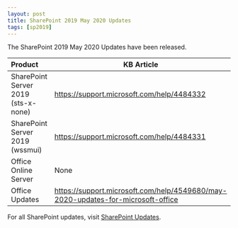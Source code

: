 ```yaml
---
layout: post
title: SharePoint 2019 May 2020 Updates
tags: [sp2019]
---
```


The SharePoint 2019 May 2020 Updates have been released.

|Product | KB Article |
|:--- |--- |
|SharePoint Server 2019 (sts-x-none) | <https://support.microsoft.com/help/4484332> |
|SharePoint Server 2019 (wssmui) | <https://support.microsoft.com/help/4484331> |
|Office Online Server | None |
|Office Updates | <https://support.microsoft.com/help/4549680/may-2020-updates-for-microsoft-office> |

For all SharePoint updates, visit [SharePoint Updates](https://sharepointupdates.com).